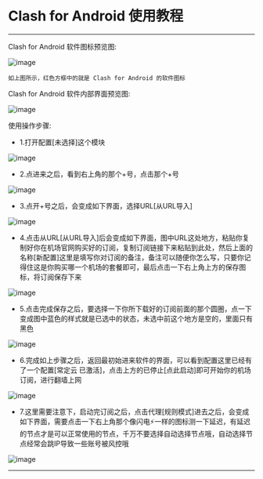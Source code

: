 # Clash for Android 使用教程

----------------------

Clash for Android 软件图标预览图:

![image](/picture/中文版机场帮助文档/1.png)

    如上图所示，红色方框中的就是 Clash for Android 的软件图标

Clash for Android 软件内部界面预览图:

![image](/picture/中文版机场帮助文档/2.png)

使用操作步骤:

- 1.打开配置[未选择]这个模块

![image](/picture/中文版机场帮助文档/2.png)

- 2.点进来之后，看到右上角的那个+号，点击那个+号

![image](/picture/中文版机场帮助文档/3.png)

- 3.点开+号之后，会变成如下界面，选择URL[从URL导入]

![image](/picture/中文版机场帮助文档/4.png)

- 4.点击从URL[从URL导入]后会变成如下界面，图中URL这处地方，粘贴你复制好你在机场官网购买好的订阅，复制订阅链接下来粘贴到此处，然后上面的名称[新配置]这里是填写你对订阅的备注，备注可以随便你怎么写，只要你记得住这是你购买哪一个机场的套餐即可，最后点击一下右上角上方的保存图标，将订阅保存下来

![image](/picture/中文版机场帮助文档/5.png)

- 5.点击完成保存之后，要选择一下你所下载好的订阅前面的那个圆圈，点一下变成图中蓝色的样式就是已选中的状态，未选中前这个地方是空的，里面只有黑色

![image](/picture/中文版机场帮助文档/6.png)

- 6.完成如上步骤之后，返回最初始进来软件的界面，可以看到配置这里已经有了一个配置[常定云 已激活]，点击上方的已停止[点此启动]即可开始你的机场订阅，进行翻墙上网

![image](/picture/中文版机场帮助文档/7.png)

- 7.这里需要注意下，启动完订阅之后，点击代理[规则模式]进去之后，会变成如下界面，需要点击一下右上角那个像闪电⚡一样的图标测一下延迟，有延迟的节点才是可以正常使用的节点，千万不要选择自动选择节点哦，自动选择节点经常会跳IP导致一些账号被风控哦

![image](/picture/中文版机场帮助文档/8.png)

----------------------